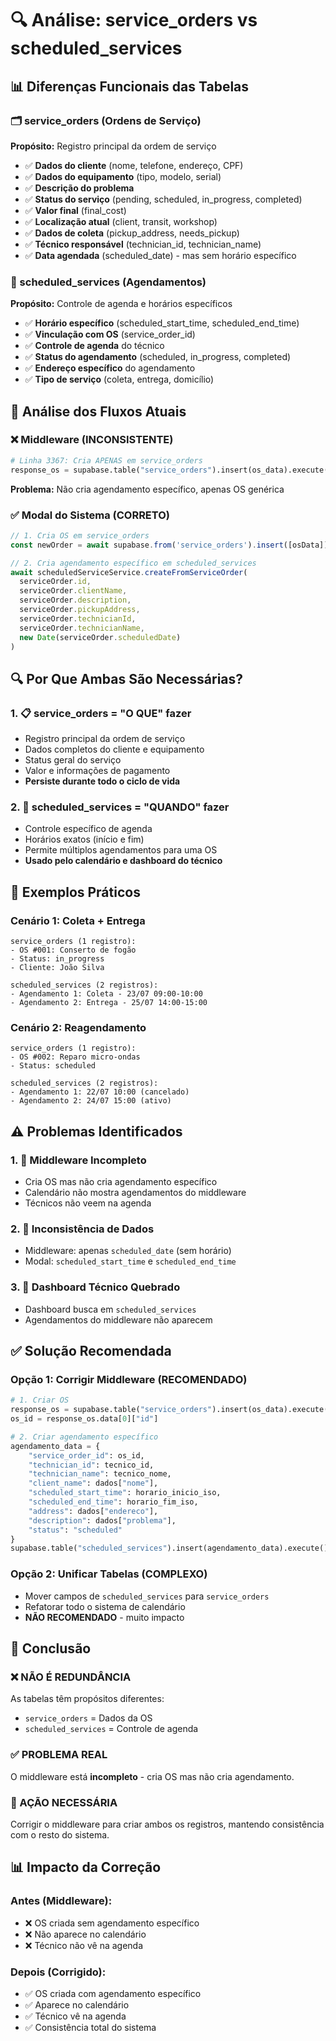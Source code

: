 # 🔍 Análise: service_orders vs scheduled_services

## 📊 **Diferenças Funcionais das Tabelas**

### **🗂️ service_orders (Ordens de Serviço)**
**Propósito:** Registro principal da ordem de serviço
- ✅ **Dados do cliente** (nome, telefone, endereço, CPF)
- ✅ **Dados do equipamento** (tipo, modelo, serial)
- ✅ **Descrição do problema**
- ✅ **Status do serviço** (pending, scheduled, in_progress, completed)
- ✅ **Valor final** (final_cost)
- ✅ **Localização atual** (client, transit, workshop)
- ✅ **Dados de coleta** (pickup_address, needs_pickup)
- ✅ **Técnico responsável** (technician_id, technician_name)
- ✅ **Data agendada** (scheduled_date) - mas sem horário específico

### **📅 scheduled_services (Agendamentos)**
**Propósito:** Controle de agenda e horários específicos
- ✅ **Horário específico** (scheduled_start_time, scheduled_end_time)
- ✅ **Vinculação com OS** (service_order_id)
- ✅ **Controle de agenda** do técnico
- ✅ **Status do agendamento** (scheduled, in_progress, completed)
- ✅ **Endereço específico** do agendamento
- ✅ **Tipo de serviço** (coleta, entrega, domicílio)

## 🎯 **Análise dos Fluxos Atuais**

### **❌ Middleware (INCONSISTENTE)**
```python
# Linha 3367: Cria APENAS em service_orders
response_os = supabase.table("service_orders").insert(os_data).execute()
```
**Problema:** Não cria agendamento específico, apenas OS genérica

### **✅ Modal do Sistema (CORRETO)**
```typescript
// 1. Cria OS em service_orders
const newOrder = await supabase.from('service_orders').insert([osData])

// 2. Cria agendamento específico em scheduled_services
await scheduledServiceService.createFromServiceOrder(
  serviceOrder.id,
  serviceOrder.clientName,
  serviceOrder.description,
  serviceOrder.pickupAddress,
  serviceOrder.technicianId,
  serviceOrder.technicianName,
  new Date(serviceOrder.scheduledDate)
)
```

## 🔍 **Por Que Ambas São Necessárias?**

### **1. 📋 service_orders = "O QUE" fazer**
- Registro principal da ordem de serviço
- Dados completos do cliente e equipamento
- Status geral do serviço
- Valor e informações de pagamento
- **Persiste durante todo o ciclo de vida**

### **2. 📅 scheduled_services = "QUANDO" fazer**
- Controle específico de agenda
- Horários exatos (início e fim)
- Permite múltiplos agendamentos para uma OS
- **Usado pelo calendário e dashboard do técnico**

## 🧪 **Exemplos Práticos**

### **Cenário 1: Coleta + Entrega**
```
service_orders (1 registro):
- OS #001: Conserto de fogão
- Status: in_progress
- Cliente: João Silva

scheduled_services (2 registros):
- Agendamento 1: Coleta - 23/07 09:00-10:00
- Agendamento 2: Entrega - 25/07 14:00-15:00
```

### **Cenário 2: Reagendamento**
```
service_orders (1 registro):
- OS #002: Reparo micro-ondas
- Status: scheduled

scheduled_services (2 registros):
- Agendamento 1: 22/07 10:00 (cancelado)
- Agendamento 2: 24/07 15:00 (ativo)
```

## ⚠️ **Problemas Identificados**

### **1. 🔴 Middleware Incompleto**
- Cria OS mas não cria agendamento específico
- Calendário não mostra agendamentos do middleware
- Técnicos não veem na agenda

### **2. 🔴 Inconsistência de Dados**
- Middleware: apenas `scheduled_date` (sem horário)
- Modal: `scheduled_start_time` e `scheduled_end_time`

### **3. 🔴 Dashboard Técnico Quebrado**
- Dashboard busca em `scheduled_services`
- Agendamentos do middleware não aparecem

## ✅ **Solução Recomendada**

### **Opção 1: Corrigir Middleware (RECOMENDADO)**
```python
# 1. Criar OS
response_os = supabase.table("service_orders").insert(os_data).execute()
os_id = response_os.data[0]["id"]

# 2. Criar agendamento específico
agendamento_data = {
    "service_order_id": os_id,
    "technician_id": tecnico_id,
    "technician_name": tecnico_nome,
    "client_name": dados["nome"],
    "scheduled_start_time": horario_inicio_iso,
    "scheduled_end_time": horario_fim_iso,
    "address": dados["endereco"],
    "description": dados["problema"],
    "status": "scheduled"
}
supabase.table("scheduled_services").insert(agendamento_data).execute()
```

### **Opção 2: Unificar Tabelas (COMPLEXO)**
- Mover campos de `scheduled_services` para `service_orders`
- Refatorar todo o sistema de calendário
- **NÃO RECOMENDADO** - muito impacto

## 🎯 **Conclusão**

### **❌ NÃO É REDUNDÂNCIA**
As tabelas têm propósitos diferentes:
- `service_orders` = Dados da OS
- `scheduled_services` = Controle de agenda

### **✅ PROBLEMA REAL**
O middleware está **incompleto** - cria OS mas não cria agendamento.

### **🔧 AÇÃO NECESSÁRIA**
Corrigir o middleware para criar ambos os registros, mantendo consistência com o resto do sistema.

## 📊 **Impacto da Correção**

### **Antes (Middleware):**
- ❌ OS criada sem agendamento específico
- ❌ Não aparece no calendário
- ❌ Técnico não vê na agenda

### **Depois (Corrigido):**
- ✅ OS criada com agendamento específico
- ✅ Aparece no calendário
- ✅ Técnico vê na agenda
- ✅ Consistência total do sistema

